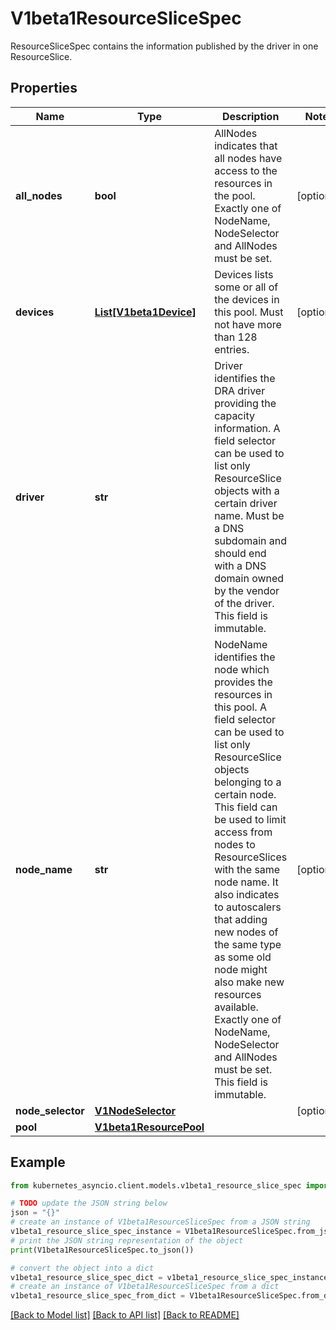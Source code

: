 # V1beta1ResourceSliceSpec

ResourceSliceSpec contains the information published by the driver in one ResourceSlice.

## Properties

Name | Type | Description | Notes
------------ | ------------- | ------------- | -------------
**all_nodes** | **bool** | AllNodes indicates that all nodes have access to the resources in the pool.  Exactly one of NodeName, NodeSelector and AllNodes must be set. | [optional] 
**devices** | [**List[V1beta1Device]**](V1beta1Device.md) | Devices lists some or all of the devices in this pool.  Must not have more than 128 entries. | [optional] 
**driver** | **str** | Driver identifies the DRA driver providing the capacity information. A field selector can be used to list only ResourceSlice objects with a certain driver name.  Must be a DNS subdomain and should end with a DNS domain owned by the vendor of the driver. This field is immutable. | 
**node_name** | **str** | NodeName identifies the node which provides the resources in this pool. A field selector can be used to list only ResourceSlice objects belonging to a certain node.  This field can be used to limit access from nodes to ResourceSlices with the same node name. It also indicates to autoscalers that adding new nodes of the same type as some old node might also make new resources available.  Exactly one of NodeName, NodeSelector and AllNodes must be set. This field is immutable. | [optional] 
**node_selector** | [**V1NodeSelector**](V1NodeSelector.md) |  | [optional] 
**pool** | [**V1beta1ResourcePool**](V1beta1ResourcePool.md) |  | 

## Example

```python
from kubernetes_asyncio.client.models.v1beta1_resource_slice_spec import V1beta1ResourceSliceSpec

# TODO update the JSON string below
json = "{}"
# create an instance of V1beta1ResourceSliceSpec from a JSON string
v1beta1_resource_slice_spec_instance = V1beta1ResourceSliceSpec.from_json(json)
# print the JSON string representation of the object
print(V1beta1ResourceSliceSpec.to_json())

# convert the object into a dict
v1beta1_resource_slice_spec_dict = v1beta1_resource_slice_spec_instance.to_dict()
# create an instance of V1beta1ResourceSliceSpec from a dict
v1beta1_resource_slice_spec_from_dict = V1beta1ResourceSliceSpec.from_dict(v1beta1_resource_slice_spec_dict)
```
[[Back to Model list]](../README.md#documentation-for-models) [[Back to API list]](../README.md#documentation-for-api-endpoints) [[Back to README]](../README.md)


